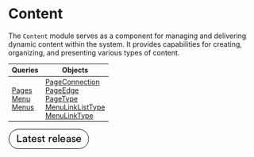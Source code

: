 # Content

The `Content` module serves as a component for managing and delivering dynamic content within the system. It provides capabilities for creating, organizing, and presenting various types of content.

| Queries                                                                        	| Objects                                        	| 
|-------------------------------------------------------------------------------	|-------------------------------------------------	|
| [Pages](Queries/pages.md)<br> [Menu](Queries/menu.md)<br>[Menus](Queries/menus.md)| [PageConnection](Objects/PageConnection.md)<br> [PageEdge](Objects/PageEdge.md)<br> [PageType](Objects/PageType.md)<br> [MenuLinkListType](Objects/MenuLinkListType.md) <br>[MenuLinkType](Objects/MenuLinkType.md) |

[![Download module](../media/latest_release.png)](https://github.com/VirtoCommerce/vc-module-content/releases)
